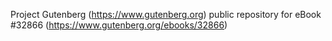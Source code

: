 Project Gutenberg (https://www.gutenberg.org) public repository for eBook #32866 (https://www.gutenberg.org/ebooks/32866)
